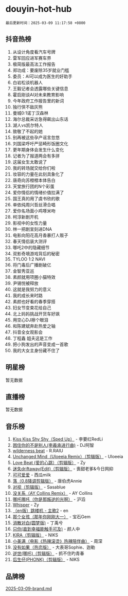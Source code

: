 # douyin-hot-hub

`最后更新时间：2025-03-09 11:17:58 +0800`

## 抖音热榜

1. 从设计角度看汽车号牌
1. 雷军回应进军赛车界
1. 极简版最高法工作报告
1. 郑功成：要废除35岁就业门槛
1. 委员：AI可以成为医生的好助手
1. 白岩松谈机器人
1. 王毅记者会透露哪些关键信息
1. 霍启刚谈AI对未来教育影响
1. 今年政府工作报告里的新词
1. 独行侠不敌灰熊
1. 曼城0:1诺丁汉森林
1. 海尔总裁采访急得飙出山东话
1. 湖人vs凯尔特人
1. 致敬了不起的她
1. 别再被这些孕产谣言忽悠
1. 刘国梁呼吁严惩畸形饭圈文化
1. 更年期身体会发生什么变化
1. 记者为了报道两会有多拼
1. 这届女生太敢说了
1. 我的转场就交给你们啦
1. 妆容的力量在此刻具象化了
1. 唐奇向苏橙橙本体告白
1. 天堂旅行团的N个彩蛋
1. 爱你情侣的情绪价值拉满了
1. 国王真的用了虞书欣的歌
1. 单依纯周兴哲丝滑合唱
1. 爱你名场面小鸡啄米吻
1. 柯淳新剧开机
1. 影视中的女性力量
1. 林一把剧宣刻进DNA
1. 电影向阳花高月香暴打人贩子
1. 春天情侣装大测评
1. 哪吒2中的隐藏细节
1. 双影奇境游戏背后的秘密
1. TYLOO 1:2 NAVI
1. 将门毒后广播剧破亿
1. 金智秀亚巡
1. 素颜就用项圈小猫特效
1. 尹锡悦被释放
1. 这就是我努力的意义
1. 我的成长来时路
1. 素颜也好看的春季穿搭
1. 妇女节变束花给自己
1. 北上妈妈挑战开货车好飒
1. 用空心DJ擦个眼泪
1. 和陈建斌奔赴热爱之轴
1. 抖音全女观影会
1. 丁程鑫 姐夫这是工作
1. 把小狗发出的声音变成一首歌
1. 我的大女主身份藏不住了

## 明星榜

暂无数据

## 直播榜

暂无数据

## 音乐榜

1. [Kiss Kiss Shy Shy（Sped Up）](https://sf3-cdn-tos.douyinstatic.com/obj/tos-cn-ve-2774/oYpXDAeGgQK0zfPaji7iKUixpCXFGILeLGmvYA) - 李要红RedLi
1. [困住你的不是别人(李羲承进行曲)](https://sf3-cdn-tos.douyinstatic.com/obj/tos-cn-ve-2774/okWrrVL1iQGZbfHVeCPAe7IaerYfM2jEQi5mNI) - DJ阿智
1. [wilderness beat](https://sf3-cdn-tos.douyinstatic.com/obj/tos-cn-ve-2774/o0oBmODSFCpfFdLRGzAAFC2ah9AIMEQfAOueVE) - R.RAIU
1. [Unchanged Mind（Uloeeia Remix）（剪辑版）](https://sf3-cdn-tos.douyinstatic.com/obj/tos-cn-ve-2774/oIHYu1YfsziJqmggAqBsXOiiI2Y1QB6I61RsMW) - Uloeeia
1. [Love Beat  (爱的心跳）（剪辑版）](https://sf5-hl-cdn-tos.douyinstatic.com/obj/tos-cn-ve-2774/oUlARwvEINIisZ9nCnKMZiYFGfCCYLtDADDBge) - Zy
1. [迷失driftaway(Edit)（剪辑版）](https://sf5-hl-cdn-tos.douyinstatic.com/obj/tos-cn-ve-2774/ogaa1xGNeFO6FCaMgO8PzzAceEI4fBLDMi15H3) - 喪甜老爹&今日网抑
1. [可可爱爱](https://sf3-cdn-tos.douyinstatic.com/obj/tos-cn-ve-2774/0deb1e75aea643b9927ba26aaafa29dd) - 西瓜milk
1. [落（0.8降调剪辑版）](https://sf3-cdn-tos.douyinstatic.com/obj/tos-cn-ve-2774/ociN0WUv3APijBYr6DUmAHmdkZ5MjM6gIF3iA) - 唐伯虎Annie
1. [对视（剪辑版）](https://sf3-cdn-tos.douyinstatic.com/obj/tos-cn-ve-2774/ogKtIhiB0WfAa18F9z3uWODMtZi2ysB1VuAIsQ) - Sasablue
1. [没关系（AY Collins Remix）](https://sf3-cdn-tos.douyinstatic.com/obj/tos-cn-ve-2774/oIBbI5Ghw4zdUCQMJrDEFaAQilZP3EIDSi7MW) - AY Collins
1. [哪吒哪吒（你是那叛逆的光啊）](https://sf3-cdn-tos.douyinstatic.com/obj/tos-cn-ve-2774/oUkQCgCDnBanFehFEFQDxCQntAOIfp9gyZYFVo) - 沪滔
1. [Whisper](https://sf3-cdn-tos.douyinstatic.com/obj/tos-cn-ve-2774/oEeYKDxIDCFuArkftgkGqCnG7xZtRC2rEMKBQi) - Zy
1. [（en版）跳楼机 - 主歌2](https://sf3-cdn-tos.douyinstatic.com/obj/tos-cn-ve-2774/oklN6GvgQ2L8DpPeaAGf1gPeyKzjXFwHIwoCZv) - en
1. [那个女孩（那年你刚刚大一）](https://sf5-hl-cdn-tos.douyinstatic.com/obj/tos-cn-ve-2774/o4IZw7TlivwiBBBMA2rIgWrGNIrjFroh6bPqQ) - 宝石Gem
1. [消散对白(圆梦版)](https://sf3-cdn-tos.douyinstatic.com/obj/tos-cn-ve-2774/og4jB5I5IizzoZVAAAzWgBMAsMDWoArfwBOiFs) - 丁禹兮
1. [只你(直到幸福能触手可及)](https://sf3-cdn-tos.douyinstatic.com/obj/tos-cn-ve-2774/o0lBkRDzFTeaVSUz3ZZSCBVtZ5DIMQGfgmEAuE) - 颜人中
1. [KIRA（剪辑版）](https://sf3-cdn-tos.douyinstatic.com/obj/tos-cn-ve-2774/o0Bq3TvdHqOfzihWrHyABMociuMA3Inwsbx9Wi) - NIKS
1. [小美满（电影《热辣滚烫》热辣陪伴曲）](https://sf3-cdn-tos.douyinstatic.com/obj/tos-cn-ve-2774/o0GAn2lSgfZIDUgtevCGDQYnFg4CwnrBaxbTZL) - 周深
1. [没有如果（热恋版）](https://sf3-cdn-tos.douyinstatic.com/obj/tos-cn-ve-2774/o4iETqbxIThtCXlBeV0DfAhZsbCFGhagYupnMx) - 大表哥Sophie、迦勒
1. [逆世(哪吒)（剪辑版）](https://sf3-cdn-tos.douyinstatic.com/obj/tos-cn-ve-2774/oMIEZAfEogrLnzfDWMBiZKCWuXIUFLtRDsOFWs) - 抓不住旳青春
1. [后生仔(PHONK)（剪辑版）](https://sf3-cdn-tos.douyinstatic.com/obj/tos-cn-ve-2774/o0TzmfumdQAJ1aGG9F5LfTXIYeGcqYKRPAeFdJ) - NIKS

## 品牌榜

[2025-03-09-brand.md](2025-03-09-brand.md)
